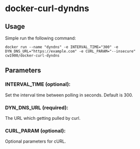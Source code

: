 # docker-curl-dyndns

## Usage
 Simple run the following command:
 ```
 docker run --name "dyndns" -e INTERVAL_TIME="300" -e DYN_DNS_URL="https://example.com" -e CURL_PARAM="--insecure" cw1900/docker-curl-dyndns 
 ```
 
## Parameters
 
### INTERVAL_TIME (optional):
Set the interval time between polling in seconds. Default is 300.
 
### DYN_DNS_URL (required):
The URL which getting pulled by curl.
 
### CURL_PARAM (optional):
Optional parameters for cURL.
